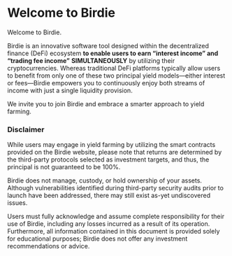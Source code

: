 # Welcome to Birdie

Welcome to Birdie.

Birdie is an innovative software tool designed within the decentralized finance (DeFi) ecosystem **to enable users to earn “interest income” and “trading fee income”** **SIMULTANEOUSLY** by utilizing their cryptocurrencies. Whereas traditional DeFi platforms typically allow users to benefit from only one of these two principal yield models—either interest or fees—Birdie empowers you to continuously enjoy both streams of income with just a single liquidity provision.

We invite you to join Birdie and embrace a smarter approach to yield farming.







### Disclaimer

While users may engage in yield farming by utilizing the smart contracts provided on the Birdie website, please note that returns are determined by the third-party protocols selected as investment targets, and thus, the principal is not guaranteed to be 100%.

Birdie does not manage, custody, or hold ownership of your assets. Although vulnerabilities identified during third-party security audits prior to launch have been addressed, there may still exist as-yet undiscovered issues.

Users must fully acknowledge and assume complete responsibility for their use of Birdie, including any losses incurred as a result of its operation. Furthermore, all information contained in this document is provided solely for educational purposes; Birdie does not offer any investment recommendations or advice.
